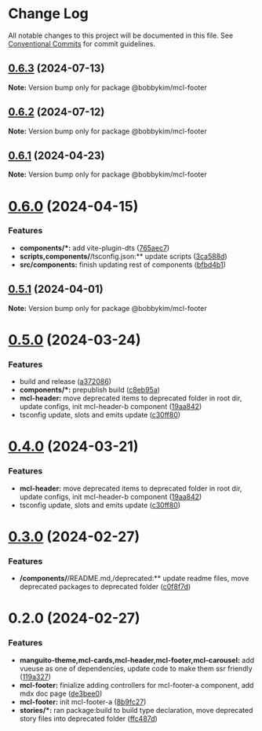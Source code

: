 # Change Log

All notable changes to this project will be documented in this file.
See [Conventional Commits](https://conventionalcommits.org) for commit guidelines.

## [0.6.3](https://github.com/bobbykim89/manguito-component-library/compare/@bobbykim/mcl-footer@0.6.2...@bobbykim/mcl-footer@0.6.3) (2024-07-13)

**Note:** Version bump only for package @bobbykim/mcl-footer





## [0.6.2](https://github.com/bobbykim89/manguito-component-library/compare/@bobbykim/mcl-footer@0.6.1...@bobbykim/mcl-footer@0.6.2) (2024-07-12)

**Note:** Version bump only for package @bobbykim/mcl-footer





## [0.6.1](https://github.com/bobbykim89/manguito-component-library/compare/@bobbykim/mcl-footer@0.6.0...@bobbykim/mcl-footer@0.6.1) (2024-04-23)

**Note:** Version bump only for package @bobbykim/mcl-footer





# [0.6.0](https://github.com/bobbykim89/manguito-component-library/compare/@bobbykim/mcl-footer@0.5.1...@bobbykim/mcl-footer@0.6.0) (2024-04-15)


### Features

* **components/*:** add vite-plugin-dts ([765aec7](https://github.com/bobbykim89/manguito-component-library/commit/765aec738227b68b8483f8b3e02d1bd191b90f20))
* **scripts,components/**/tsconfig.json:** update scripts ([3ca588d](https://github.com/bobbykim89/manguito-component-library/commit/3ca588d692a2b9b685a1804696b1722d5f9fd874))
* **src/components:** finish updating rest of components ([bfbd4b1](https://github.com/bobbykim89/manguito-component-library/commit/bfbd4b15dcae4a244de1ac15836fa74870d20818))





## [0.5.1](https://github.com/bobbykim89/manguito-component-library/compare/@bobbykim/mcl-footer@0.5.0...@bobbykim/mcl-footer@0.5.1) (2024-04-01)

**Note:** Version bump only for package @bobbykim/mcl-footer





# [0.5.0](https://github.com/bobbykim89/manguito-component-library/compare/@bobbykim/mcl-footer@0.3.0...@bobbykim/mcl-footer@0.5.0) (2024-03-24)


### Features

* build and release ([a372086](https://github.com/bobbykim89/manguito-component-library/commit/a3720861fb40dd6ec1d0e3dda1f06e2479967432))
* **components/*:** prepublish build ([c8eb95a](https://github.com/bobbykim89/manguito-component-library/commit/c8eb95a0ede6727bf183d2e9ad634ae64af1411d))
* **mcl-header:** move deprecated items to deprecated folder in root dir, update configs, init mcl-header-b component ([19aa842](https://github.com/bobbykim89/manguito-component-library/commit/19aa842faa7f1594f7be030b97d5093014efe7cb))
* tsconfig update, slots and emits update ([c30ff80](https://github.com/bobbykim89/manguito-component-library/commit/c30ff804c961d205ac097e20cd51285a15ca8966))





# [0.4.0](https://github.com/bobbykim89/manguito-component-library/compare/@bobbykim/mcl-footer@0.3.0...@bobbykim/mcl-footer@0.4.0) (2024-03-21)


### Features

* **mcl-header:** move deprecated items to deprecated folder in root dir, update configs, init mcl-header-b component ([19aa842](https://github.com/bobbykim89/manguito-component-library/commit/19aa842faa7f1594f7be030b97d5093014efe7cb))
* tsconfig update, slots and emits update ([c30ff80](https://github.com/bobbykim89/manguito-component-library/commit/c30ff804c961d205ac097e20cd51285a15ca8966))





# [0.3.0](https://github.com/bobbykim89/manguito-component-library/compare/@bobbykim/mcl-footer@0.2.0...@bobbykim/mcl-footer@0.3.0) (2024-02-27)


### Features

* **/components/**/README.md,/deprecated:** update readme files, move deprecated packages to deprecated folder ([c0f8f7d](https://github.com/bobbykim89/manguito-component-library/commit/c0f8f7df158b8fcd99b4e3d191e02e3c8a9c144d))





# 0.2.0 (2024-02-27)


### Features

* **manguito-theme,mcl-cards,mcl-header,mcl-footer,mcl-carousel:** add vueuse as one of dependencies, update code to make them ssr friendly ([119a327](https://github.com/bobbykim89/manguito-component-library/commit/119a327adf1ca9866e6ac063bce5acd4790db612))
* **mcl-footer:** finialize adding controllers for mcl-footer-a component, add mdx doc page ([de3bee0](https://github.com/bobbykim89/manguito-component-library/commit/de3bee0cb0376e50eaa761b6815b9dd83f61b8ec))
* **mcl-footer:** init mcl-footer-a ([8b9fc27](https://github.com/bobbykim89/manguito-component-library/commit/8b9fc27c19f644459e659c84a413f01aeda3faca))
* **stories/*:** ran package:build to build type declaration, move deprecated story files into deprecated folder ([ffc487d](https://github.com/bobbykim89/manguito-component-library/commit/ffc487dbcc093be7a3ccfeae98c5e10e8372a0e3))
